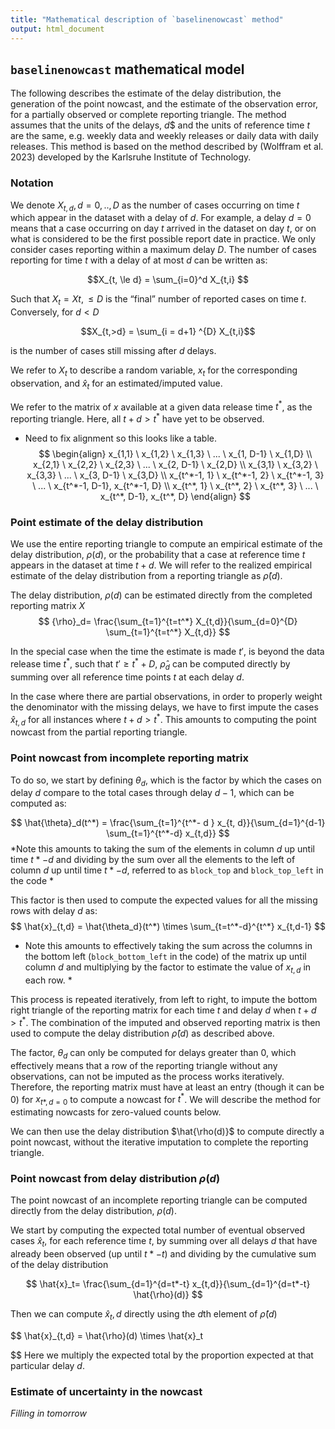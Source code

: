 ```yaml
---
title: "Mathematical description of `baselinenowcast` method"
output: html_document
---
```


## `baselinenowcast` mathematical model

The following describes the estimate of the delay distribution, the generation
of the point nowcast, and the estimate of the observation error, for a
partially observed or complete reporting triangle.
The method assumes that the units of the delays, $d$$ and the units of
reference time $t$ are the same, e.g. weekly data and weekly releases or
daily data with daily releases.
This method is based on the method described by (Wolffram et al. 2023)
developed by the Karlsruhe Institute of Technology.

### Notation

We denote $X_{t,d}, d = 0, .., D$ as the number of cases occurring on time $t$
which appear in the dataset with a delay of $d$.
For example, a delay $d = 0$ means that a case occurring on day $t$ arrived
in the dataset on day $t$, or on what is considered to be the first possible
report date in practice.
We only consider cases reporting within a maximum delay $D$.
The number of cases reporting for time $t$ with a delay of at most $d$ can be
written as:

$$X_{t, \le d} = \sum_{i=0}^d X_{t,i} $$

Such that $X_t = X{t, \le D}$ is the “final” number of reported cases on time $t$. Conversely, for $d < D$

$$X_{t,>d} = \sum_{i = d+1} ^{D} X_{t,i}$$

is the number of cases still missing after $d$ delays.

We refer to $X_t$ to describe a random variable, $x_t$ for the corresponding
observation, and $\hat{x}_t$ for an estimated/imputed value.

We refer to the matrix of $x$ available at a given data release time $t^*$,
as the reporting triangle. Here, all $t+d > t^*$ have yet to be observed.

* Need to fix alignment so this looks like a table.
$$
\begin{align}
x_{1,1} \ x_{1,2} \ x_{1,3} \ ... \ x_{1, D-1} \ x_{1,D} \\
x_{2,1} \ x_{2,2} \ x_{2,3} \ ... \ x_{2, D-1} \ x_{2,D} \\
x_{3,1} \ x_{3,2} \ x_{3,3} \ ... \ x_{3, D-1} \ x_{3,D} \\
x_{t^*-1, 1} \ x_{t^*-1, 2} \ x_{t^*-1, 3} \ ... \ x_{t^*-1, D-1}, x_{t^*-1, D} \\
x_{t^*, 1} \ x_{t^*, 2} \ x_{t^*, 3} \ ... \ x_{t^*, D-1}, x_{t^*, D}
\end{align}
$$

### Point estimate of the delay distribution
We use the entire reporting triangle to compute an empirical estimate of the
delay distribution, $\rho(d)$, or the probability that a case at reference time
$t$ appears in the dataset at time $t + d$.
We will refer to the realized empirical estimate of the delay distribution from a reporting triangle as $\hat{\rho}(d)$.

The delay distribution, $\rho(d)$ can be estimated directly from the completed reporting matrix $X$
$$
{\rho}_d= \frac{\sum_{t=1}^{t=t^*} X_{t,d}}{\sum_{d=0}^{D} \sum_{t=1}^{t=t^*} X_{t,d}}
$$

In the special case when the time the estimate is made $t'$, is beyond the data
release time $t^{*}$, such that $t' \ge t^* + D$, $\hat{\rho}_d$ can be
computed directly by summing over all reference time points $t$  at each
delay $d$.

In the case where there are partial observations, in order to properly weight
the denominator with the missing delays, we have to first impute the cases
$\hat{x}_{t,d}$ for all instances where $t+d > t^*$.
This amounts to computing the point nowcast from the partial reporting triangle.

### Point nowcast from incomplete reporting matrix

To do so, we start by defining $\theta_d$, which is the factor by which the
cases on delay $d$ compare to the total cases through delay $d-1$, which can be
computed as:

$$
\hat{\theta}_d(t^*) = \frac{\sum_{t=1}^{t^*- d } x_{t, d}}{\sum_{d=1}^{d-1} \sum_{t=1}^{t^*-d} x_{t,d}}
$$
*Note this amounts to taking the sum of the elements in column $d$ up until time
$t*-d$ and dividing by the sum over all the elements to the left of column $d$
up until time $t*-d$, referred to as `block_top` and `block_top_left` in the
code *

This factor is then used to compute the expected values for all the missing
rows with delay $d$ as:
$$
\hat{x}_{t,d} = \hat{\theta_d}(t^*) \times \sum_{t=t^*-d}^{t^*} x_{t,d-1}
$$
* Note this amounts to effectively taking the sum across the columns in the
bottom left (`block_bottom_left` in the code) of the matrix up until column
$d$ and multiplying by the factor to estimate the value of $x_{t,d}$ in
each row. *

This process is repeated iteratively, from left to right, to impute the bottom
right triangle of the reporting matrix for each time $t$ and delay $d$ when
$t+d>t^*$.
The combination of the imputed and observed reporting matrix is then used to
compute the delay distribution $\hat{\rho}(d)$ as described above.

The factor, $\theta_d$ can only be computed for delays greater than 0, which
effectively means that a row of the reporting triangle without any
observations, can not be imputed as the process works iteratively.
Therefore, the reporting matrix must have at least an entry (though it can be
0) for $x_{t*,d=0}$ to compute a nowcast for $t^*$.
We will describe the method for estimating nowcasts for zero-valued counts
below.

We can then use the delay distribution $\hat{\rho(d)}$ to compute directly
a point nowcast, without the iterative imputation to complete the reporting
triangle.


### Point nowcast from delay distribution $\rho(d)$
The point nowcast of an incomplete reporting triangle can be computed directly
from the delay distribution, $\rho(d)$.

We start by computing the expected total number of eventual observed cases
$\hat{x}_t$, for each reference time $t$, by summing over all delays $d$ that
have already been observed (up until $t*-t$) and dividing by the cumulative sum
of the delay distribution

$$
\hat{x}_t= \frac{\sum_{d=1}^{d=t*-t} x_{t,d}}{\sum_{d=1}^{d=t*-t} \hat{\rho}(d)}
$$

Then we can compute $\hat{x}_t,d$ directly using the $d$th element of
$\hat{\rho}(d)$

$$
\hat{x}_{t,d} = \hat{\rho}(d) \times \hat{x}_t

$$
Here we multiply the expected total by the proportion expected at that
particular delay $d$.

### Estimate of uncertainty in the nowcast

*Filling in tomorrow*
